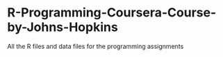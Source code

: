 # R-Programming-Coursera-Course-by-Johns-Hopkins
All the R files and data files for the programming assignments
